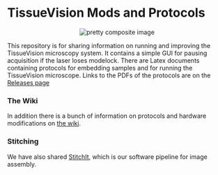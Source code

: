 # TissueVision Mods and Protocols

<p align="center">
<img src="https://github.com/BaselLaserMouse/TissueVisionMods/blob/master/images/Composite_01.jpg" alt="pretty composite image" />
</p>

This repository is for sharing information on running and improving the TissueVision microscopy system.
It contains a simple GUI for pausing acquisition if the laser loses modelock. There are Latex documents
containing protocols for embedding samples and for running the TissueVision microscope. 
Links to the PDFs of the protocols are on the [Releases page](https://github.com/BaselLaserMouse/TissueVisionMods/releases)

### The Wiki
In addition there is a bunch of information on protocols and hardware modifications on [the wiki](https://github.com/BaselLaserMouse/TissueVisionMods/wiki).

### Stitching
We have also shared [StitchIt](https://github.com/BaselLaserMouse/StitchIt), which is our software pipeline for image assembly. 
